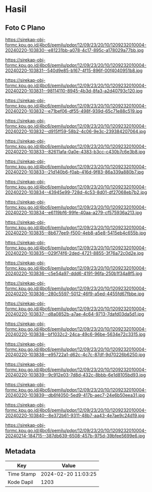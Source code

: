 # Hasil

## Foto C Plano

https://sirekap-obj-formc.kpu.go.id/4bc6/pemilu/pdpr/12/09/23/20/10/1209232010004-20240220-103830--e81231bb-a078-4c17-895c-a178029a77bb.jpg

https://sirekap-obj-formc.kpu.go.id/4bc6/pemilu/pdpr/12/09/23/20/10/1209232010004-20240220-103831--540d9e85-b167-4f15-896f-00f4040951b8.jpg

https://sirekap-obj-formc.kpu.go.id/4bc6/pemilu/pdpr/12/09/23/20/10/1209232010004-20240220-103831--98114110-8945-4b3d-8fa3-a2d40793c120.jpg

https://sirekap-obj-formc.kpu.go.id/4bc6/pemilu/pdpr/12/09/23/20/10/1209232010004-20240220-103832--e71bef06-df55-498f-939d-65c71e88c519.jpg

https://sirekap-obj-formc.kpu.go.id/4bc6/pemilu/pdpr/12/09/23/20/10/1209232010004-20240220-103832--d915ff59-58b2-4c06-9e3c-239384207064.jpg

https://sirekap-obj-formc.kpu.go.id/4bc6/pemilu/pdpr/12/09/23/20/10/1209232010004-20240220-103833--82611afa-0a0e-4383-b3cc-c430b7c6e3b8.jpg

https://sirekap-obj-formc.kpu.go.id/4bc6/pemilu/pdpr/12/09/23/20/10/1209232010004-20240220-103833--21d140b6-f0ab-416d-9f83-86a339a880b7.jpg

https://sirekap-obj-formc.kpu.go.id/4bc6/pemilu/pdpr/12/09/23/20/10/1209232010004-20240220-103834--43945e99-728d-4c53-8d01-df27068eb7b2.jpg

https://sirekap-obj-formc.kpu.go.id/4bc6/pemilu/pdpr/12/09/23/20/10/1209232010004-20240220-103834--e6119bf6-99fe-40aa-a279-cf575936a213.jpg

https://sirekap-obj-formc.kpu.go.id/4bc6/pemilu/pdpr/12/09/23/20/10/1209232010004-20240220-103835--8b677ee9-f500-4eb8-a5e8-5415eb4c655b.jpg

https://sirekap-obj-formc.kpu.go.id/4bc6/pemilu/pdpr/12/09/23/20/10/1209232010004-20240220-103835--029f74f6-2ded-4721-8855-3f76a72c0d2e.jpg

https://sirekap-obj-formc.kpu.go.id/4bc6/pemilu/pdpr/12/09/23/20/10/1209232010004-20240220-103836--c5e54a97-ddd6-4191-96fa-250b1f34a8f5.jpg

https://sirekap-obj-formc.kpu.go.id/4bc6/pemilu/pdpr/12/09/23/20/10/1209232010004-20240220-103836--280c5597-5012-46f9-a5ed-4455fd67fbbe.jpg

https://sirekap-obj-formc.kpu.go.id/4bc6/pemilu/pdpr/12/09/23/20/10/1209232010004-20240220-103837--d8a0852b-a7ae-4c64-9713-7dafd03da5d1.jpg

https://sirekap-obj-formc.kpu.go.id/4bc6/pemilu/pdpr/12/09/23/20/10/1209232010004-20240220-103838--bf1032c2-24ca-49c6-96be-5634e72c3315.jpg

https://sirekap-obj-formc.kpu.go.id/4bc6/pemilu/pdpr/12/09/23/20/10/1209232010004-20240220-103838--e95722a1-d62c-4c7c-87df-9d70226b6250.jpg

https://sirekap-obj-formc.kpu.go.id/4bc6/pemilu/pdpr/12/09/23/20/10/1209232010004-20240220-103839--9c912e03-7d8d-432c-8bbb-6e1d8105bd93.jpg

https://sirekap-obj-formc.kpu.go.id/4bc6/pemilu/pdpr/12/09/23/20/10/1209232010004-20240220-103839--db6f4050-5ed9-417b-aec7-24e6b50eea31.jpg

https://sirekap-obj-formc.kpu.go.id/4bc6/pemilu/pdpr/12/09/23/20/10/1209232010004-20240220-103840--8e372b61-9311-48b7-aa43-4e7ae9c24d19.jpg

https://sirekap-obj-formc.kpu.go.id/4bc6/pemilu/pdpr/12/09/23/20/10/1209232010004-20240214-184715--387db639-6508-457b-975d-39bfee5699e6.jpg


## Metadata

| Key        | Value               |
| ---------- | ------------------- |
| Time Stamp | 2024-02-20 11:03:25 |
| Kode Dapil | 1203                |



